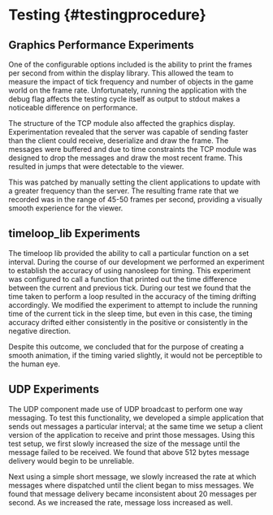 Testing 					{#testingprocedure}
=======

Graphics Performance Experiments
--------------------------------

One of the configurable options included is the ability to print the frames
per second from within the display library. This allowed the team to measure
the impact of tick frequency and number of objects in the game world on the
frame rate. Unfortunately, running the application with the debug flag affects
the testing cycle itself as output to stdout makes a noticeable difference on
performance. 

The structure of the TCP module also affected the graphics display.
Experimentation revealed that the server was capable of sending faster than
the client could receive, deserialize and draw the frame. The messages were
buffered and due to time constraints the TCP module was designed to drop the
messages and draw the most recent frame. This resulted in jumps that were
detectable to the viewer. 

This was patched by manually setting the client applications to update with
a greater frequency than the server. The resulting frame rate that we recorded
was in the range of 45-50 frames per second, providing a visually smooth
experience for the viewer.


timeloop_lib Experiments
------------------------

The timeloop lib provided the ability to call a particular function on a set
interval. During the course of our development we performed an experiment to
establish the accuracy of using nanosleep for timing.  This experiment was
configured to call a function that printed out the time difference between the
current and previous tick. During our test we found that the time taken to
perform a loop resulted in the accuracy of the timing drifting accordingly. We
modified the experiment to attempt to include the running time of the current
tick in the sleep time, but even in this case, the timing accuracy drifted
either consistently in the positive or consistently in the negative direction.

Despite this outcome, we concluded that for the purpose of creating a smooth
animation, if the timing varied slightly, it would not be perceptible to the
human eye.


UDP Experiments
---------------

The UDP component made use of UDP broadcast to perform one way messaging. To
test this functionality, we developed a simple application that sends out
messages a particular interval; at the same time we setup a client version of
the application to receive and print those messages. Using this test setup, we
first slowly increased the size of the message until the message failed to be
received. We found that above 512 bytes message delivery would begin to be
unreliable. 

Next using a simple short message, we slowly increased the rate at which
messages where dispatched until the client began to miss messages. We found
that message delivery became inconsistent about 20 messages per second. As we
increased the rate, message loss increased as well.

